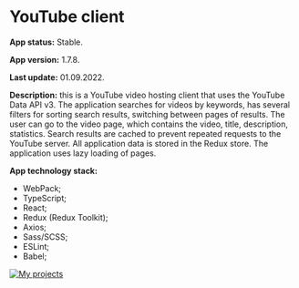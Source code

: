 # YouTube client

**App status:** Stable.

**App version:** 1.7.8.

**Last update:** 01.09.2022.

**Description:** this is a YouTube video hosting client that uses the YouTube Data API v3. The application searches for videos by keywords, has several filters for sorting search results, switching between pages of results. The user can go to the video page, which contains the video, title, description, statistics. Search results are cached to prevent repeated requests to the YouTube server. All application data is stored in the Redux store. The application uses lazy loading of pages.

**App technology stack:**

- WebPack;
- TypeScript;
- React;
- Redux (Redux Toolkit);
- Axios;
- Sass/SCSS;
- ESLint;
- Babel;

[![My projects](https://img.shields.io/badge/DEPLOY-black?style=flat&logo=github&logoColor=black&labelColor=F3F3F3)](https://hauzinski.github.io/My-projects/YouTube-client-react/)
